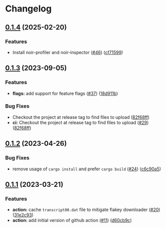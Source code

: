 # Changelog

## [0.1.4](https://github.com/noir-lang/noirup/compare/v0.1.3...v0.1.4) (2025-02-20)


### Features

* Install noir-profiler and noir-inspector ([#46](https://github.com/noir-lang/noirup/issues/46)) ([cf71599](https://github.com/noir-lang/noirup/commit/cf71599ddf5dc57486935d3bcba8f6ef07bb8850))

## [0.1.3](https://github.com/noir-lang/noirup/compare/v0.1.2...v0.1.3) (2023-09-05)


### Features

* **flags:** add support for feature flags ([#37](https://github.com/noir-lang/noirup/issues/37)) ([18d911b](https://github.com/noir-lang/noirup/commit/18d911bfb15cd3219e4a4d046f96ca3b1c2e3d5f))


### Bug Fixes

* Checkout the project at release tag to find files to upload ([82f68ff](https://github.com/noir-lang/noirup/commit/82f68ffd1f0bcf1009db917df25482bf7e8b2650))
* **ci:** Checkout the project at release tag to find files to upload ([#29](https://github.com/noir-lang/noirup/issues/29)) ([82f68ff](https://github.com/noir-lang/noirup/commit/82f68ffd1f0bcf1009db917df25482bf7e8b2650))

## [0.1.2](https://github.com/noir-lang/noirup/compare/v0.1.1...v0.1.2) (2023-04-26)


### Bug Fixes

* remove usage of `cargo install` and prefer `cargo build` ([#24](https://github.com/noir-lang/noirup/issues/24)) ([c6c90a5](https://github.com/noir-lang/noirup/commit/c6c90a5c9135c0bc707f1318d313a364c66350e6))

## [0.1.1](https://github.com/noir-lang/noirup/compare/v0.1.0...v0.1.1) (2023-03-21)


### Features

* **action:** cache `transcript00.dat` file to mitigate flakey downloader ([#20](https://github.com/noir-lang/noirup/issues/20)) ([31e2c93](https://github.com/noir-lang/noirup/commit/31e2c93f77714c898c6a9ea7f05d7406ede41b66))
* **action:** add initial version of github action ([#11](https://github.com/noir-lang/noirup/issues/11)) ([d60cb9c](https://github.com/noir-lang/noirup/commit/d60cb9c526ef2b2660063559e44aeb2b2d70a7e1))
